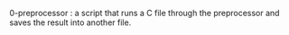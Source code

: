 0-preprocessor : a script that runs a C file through the preprocessor and saves the result into another file.
